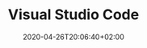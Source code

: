 ---
title: "Visual Studio Code"
images: # Create a folder in /static/images/tools that has the same name as this current markdown file and place the images there. We only need the file name here. If this is not clear, please refer to existing tools as references.
  - path: vscode-landing.png
  - path: vscode-marketplace.png
categories:
  - Publishing and Sharing
  - Communications
tags:
  - Publications
  - Writing
links:
  - name: VSCode
    link: https://code.visualstudio.com/
summary: Universal editor with an extension marketplace.
features:
  - Extensions can be installed freely.
  - Open source
platforms:
  - Any
fields:
plans:
  - name: Open Source
    description:
date: 2020-04-26T20:06:40+02:00
draft: false
---